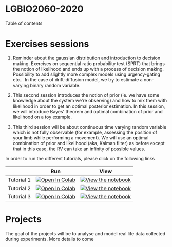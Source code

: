 # LGBIO2060-2020

Table of contents

# Exercises sessions

1. Reminder about the gaussian distribution and introduction to decision making. Exercises on sequential ratio probability test (SPRT) that brings the notion of likelihood and ends up with a process of decision making. Possibility to add slightly more complex models using urgency-gating etc... In the case of drift-diffusion model, we try to estimate a non-varying binary random variable.

2. This second session introduces the notion of prior (ie. we have some knowledge about the system we're observing) and how to mix them with likelihood in order to get an optimal posterior estimation. In this session, we will introduce Bayes' theorem and optimal combination of prior and likelihood on a toy example.

3. This third session will be about continuous time varying random variable which is not fully observable (for example, assessing the position of your limb while performing a movement). We will use an optimal combination of prior and likelihood (aka, Kalman filter) as before except that in this case, the RV can take an infinity of possible values.


In order to run the different tutorials, please click on the following links

|   | Run | View |
| - | --- | ---- |
| Tutorial 1 | [![Open In Colab](https://colab.research.google.com/assets/colab-badge.svg)](https://colab.research.google.com/github/fblondiaux/LGBIO2060-2020/blob/master/LGBIO2060_TP1.ipynb) | [![View the notebook](https://img.shields.io/badge/render-nbviewer-orange.svg)](https://nbviewer.jupyter.org/github/fblondiaux/LGBIO2060-2020/blob/master/LGBIO2060_TP1.ipynb?flush_cache=true) |
| Tutorial 2 | [![Open In Colab](https://colab.research.google.com/assets/colab-badge.svg)](https://colab.research.google.com/github/NeuromatchAcademy/course-content/blob/master/tutorials/W1D1_ModelTypes/student/W1D1_Tutorial2.ipynb) | [![View the notebook](https://img.shields.io/badge/render-nbviewer-orange.svg)](https://nbviewer.jupyter.org/github/NeuromatchAcademy/course-content/blob/master/tutorials/W1D1_ModelTypes/student/W1D1_Tutorial2.ipynb?flush_cache=true) |
| Tutorial 3 | [![Open In Colab](https://colab.research.google.com/assets/colab-badge.svg)](https://colab.research.google.com/github/NeuromatchAcademy/course-content/blob/master/tutorials/W1D1_ModelTypes/student/W1D1_Tutorial3.ipynb) | [![View the notebook](https://img.shields.io/badge/render-nbviewer-orange.svg)](https://nbviewer.jupyter.org/github/NeuromatchAcademy/course-content/blob/master/tutorials/W1D1_ModelTypes/student/W1D1_Tutorial3.ipynb?flush_cache=true) |


# Projects

The goal of the projects will be to analyse and model real life data collected during experiments. More details to come
